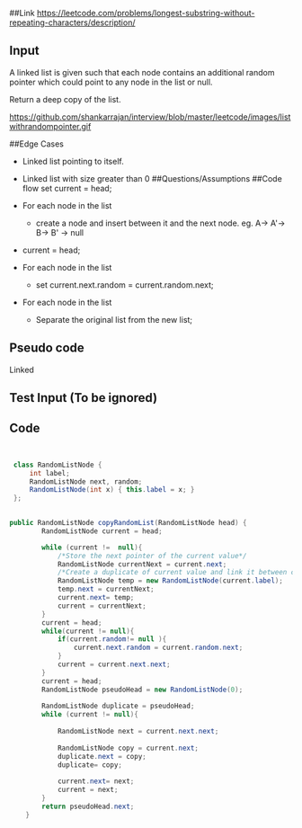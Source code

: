 ##Link
https://leetcode.com/problems/longest-substring-without-repeating-characters/description/
## Input
A linked list is given such that each node contains an additional random pointer which could point to any node in the list or null.

Return a deep copy of the list.


https://github.com/shankarrajan/interview/blob/master/leetcode/images/listwithrandompointer.gif

##Edge Cases
- Linked list pointing to itself. 
- Linked list with size greater than 0
##Questions/Assumptions
##Code flow
set current = head;

- For each node in the list
    - create a node and insert between it and the next node. 
    eg. A-> A'-> B-> B' -> null
- current = head;    
- For each node in the list    
    - set current.next.random = current.random.next;    
- For each node in the list
    - Separate the original list from the new list;

## Pseudo code
Linked


## Test Input (To be ignored)



## Code
```java


 class RandomListNode {
     int label;
     RandomListNode next, random;
     RandomListNode(int x) { this.label = x; }
 };
 

public RandomListNode copyRandomList(RandomListNode head) {
        RandomListNode current = head;

        while (current !=  null){
            /*Store the next pointer of the current value*/
            RandomListNode currentNext = current.next;
            /*Create a duplicate of current value and link it between current and currentNext*/
            RandomListNode temp = new RandomListNode(current.label);
            temp.next = currentNext;
            current.next= temp;
            current = currentNext;
        }
        current = head;
        while(current != null){
            if(current.random!= null ){
                current.next.random = current.random.next;
            }
            current = current.next.next;
        }
        current = head;
        RandomListNode pseudoHead = new RandomListNode(0);
        
        RandomListNode duplicate = pseudoHead;
        while (current != null){
            
            RandomListNode next = current.next.next;
            
            RandomListNode copy = current.next;
            duplicate.next = copy;
            duplicate= copy;
            
            current.next= next;
            current = next;
        }
        return pseudoHead.next;
    }

```